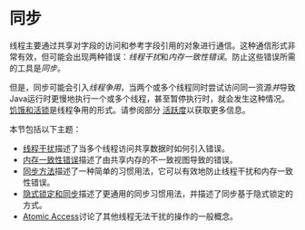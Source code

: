 # 同步

线程主要通过共享对字段的访问和参考字段引用的对象进行通信。这种通信形式非常有效，但可能会出现两种错误：*线程干扰*和*内存一致性错误*。防止这些错误所需的工具是*同步*。

但是，同步可能会引入*线程争用*，当两个或多个线程同时尝试访问同一资源*并*导致Java运行时更慢地执行一个或多个线程，甚至暂停执行时，就会发生这种情况。 [饥饿和活锁](../../essential/concurrency/starvelive.html)是线程争用的形式。请参阅部分 [活跃度](../../essential/concurrency/liveness.html)以获取更多信息。

本节包括以下主题：

- [线程干扰](interfere.html)描述了当多个线程访问共享数据时如何引入错误。
- [内存一致性错误](memconsist.html)描述了由共享内存的不一致视图导致的错误。
- [同步方法](syncmeth.html)描述了一种简单的习惯用法，它可以有效地防止线程干扰和内存一致性错误。
- [隐式锁定和同步](locksync.html)描述了更通用的同步习惯用法，并描述了同步基于隐式锁定的方式。
- [Atomic Access](atomic.html)讨论了其他线程无法干扰的操作的一般概念。

